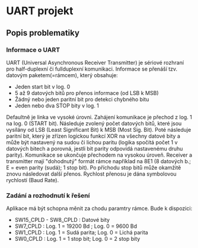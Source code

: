 # UART projekt
## Popis problematiky
### Informace o UART
UART (Universal Asynchronous Receiver Transmitter) je sériové rozhraní pro half-duplexní či fullduplexní komunikaci. Informace se přenáší tzv. datovým paketem(=rámcem), který obsahuje:
* Jeden start bit v log. 0
* 5 až 9 datových bitů pro přenos informace (od LSB k MSB)
* Žádný nebo jeden paritní bit pro detekci chybného bitu 
* Jeden nebo dva STOP bity v log. 1

Defaultně je linka ve vysoké úrovni. Zahájení komunikace je přechod z log. 1 na log. 0 (START bit). Následuje zvolený počet datových bitů, které jsou vysílány od LSB (Least Significant Bit) k MSB (Most Sig. Bit). Poté následuje paritní bit, který je zřízen logickou funkcí XOR na všechny datové bity a může být nastavený na sudou či lichou paritu (logika spočítá počet 1 v datových bitech a porovná, jestli bit parity odpovídá nastavenému druhu parity). Komunikace se ukončuje přechodem na vysokou úroveň. Receiver a transmitter mají "dohodnutý" formát rámce například na 8E1 (8 datových b.; E = even parity (sudá); 1 stop bit). Po příchodu stop bitů může okamžitě znovu následovat další přenos. Rychlost přenosu je dána symbolovou rychlostí (Baud Rate).

### Zadání a rozhodnutí k řešení 
Aplikace má být schopna měnit za chodu paramtry rámce. Bude k dispozici:
* SW15_CPLD - SW8_CPLD : Datové bity
* SW7_CPLD : Log. 1 = 19200 Bd ; Log. 0 = 9600 Bd
* SW1_CPLD : Log. 1 = Sudá parita; Log. 0 = Lichá parita
* SW0_CPLD : Log. 1 = 1 stop bit; Log. 0 = 2 stop bity
